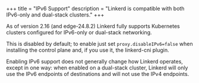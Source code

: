 +++
title = "IPv6 Support"
description = "Linkerd is compatible with both IPv6-only and dual-stack clusters."
+++

As of version 2.16 (and edge-24.8.2) Linkerd fully supports Kubernetes clusters
configured for IPv6-only or dual-stack networking.

This is disabled by default; to enable just set `proxy.disableIPv6=false` when
installing the control plane and, if you use it, the linkerd-cni plugin.

Enabling IPv6 support does not generally change how Linkerd operates, except in
one way: when enabled on a dual-stack cluster, Linkerd will only use the IPv6
endpoints of destinations and will not use the IPv4 endpoints.
